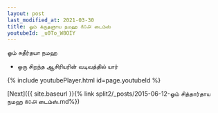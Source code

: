 ```yaml
---
layout: post
last_modified_at: 2021-03-30
title: ஓம் க்ருதஞாய நமஹ ௧௦௮ டைம்ஸ்
youtubeId: _u0To_W8OIY
---
```

 
 
 ஓம் சுதீர்தயா நமஹ  
 
 -  ஒரு சிறந்த ஆசிரியரின் வடிவத்தில் யார் 
 
  
 
  
 
 
 
 
 
 


{% include youtubePlayer.html id=page.youtubeId %}
 
[Next]({{ site.baseurl }}{% link  split2/_posts/2015-06-12-ஓம் சித்தார்தாய நமஹ ௧௦௮ டைம்ஸ்.md%})
 
